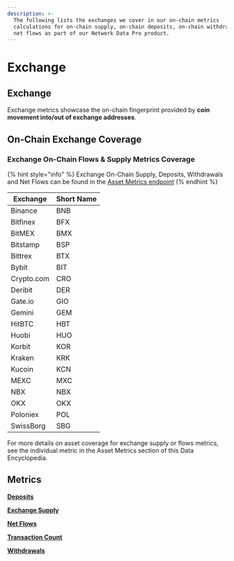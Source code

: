```yaml
---
description: >-
  The following lists the exchanges we cover in our on-chain metrics
  calculations for on-chain supply, on-chain deposits, on-chain withdrawals, and
  net flows as part of our Network Data Pro product.
---
```


# Exchange

## Exchange

Exchange metrics showcase the on-chain fingerprint provided by **coin movement into/out of exchange addresses**.

## On-Chain Exchange Coverage

### Exchange On-Chain Flows & Supply Metrics Coverage

{% hint style="info" %}
Exchange On-Chain Supply, Deposits, Withdrawals and Net Flows can be found in the [Asset Metrics endpoint](https://docs.coinmetrics.io/api/v4#operation/getTimeseriesAssetMetrics)
{% endhint %}

| Exchange   | Short Name |
| ---------- | ---------- |
| Binance    | BNB        |
| Bitfinex   | BFX        |
| BitMEX     | BMX        |
| Bitstamp   | BSP        |
| Bittrex    | BTX        |
| Bybit      | BIT        |
| Crypto.com | CRO        |
| Deribit    | DER        |
| Gate.io    | GIO        |
| Gemini     | GEM        |
| HitBTC     | HBT        |
| Huobi      | HUO        |
| Korbit     | KOR        |
| Kraken     | KRK        |
| Kucoin     | KCN        |
| MEXC       | MXC        |
| NBX        | NBX        |
| OKX        | OKX        |
| Poloniex   | POL        |
| SwissBorg  | SBG        |

For more details on asset coverage for exchange supply or flows metrics, see the individual metric in the Asset Metrics section of this Data Encyclopedia.

## Metrics

[**Deposits**](deposits.md)

[**Exchange Supply**](exchange-supply.md)

[**Net Flows**](net-flows.md)

[**Transaction Count**](transaction-count.md)

[**Withdrawals**](withdrawals.md)
